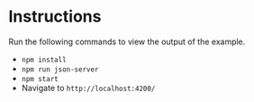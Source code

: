# Instructions

Run the following commands to view the output of the example.

- `npm install`
- `npm run json-server`
- `npm start`
-  Navigate to `http://localhost:4200/`

